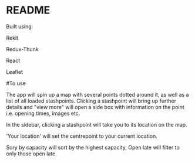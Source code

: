 # README
Built using: 

Rekit

Redux-Thunk

React

Leaflet

#To use

The app will spin up a map with several points dotted around it, as well as a list of all loaded stashpoints. Clicking a stashpoint will bring up further details and "view more" will open a side box with information on the point i.e. opening times, images etc. 

In the sidebar, clicking a stashpoint will take you to its location on the map. 

'Your location' will set the centrepoint to your current location.

Sory by capacity will sort by the highest capacity, Open late will filter to only those open late.
